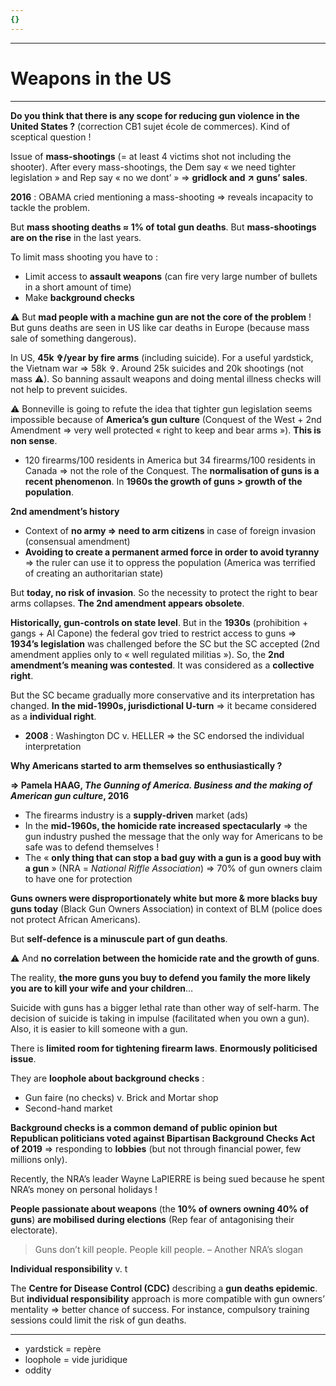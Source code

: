 ```yaml
---
{}
---
```

***
# Weapons in the US
***
**Do you think that there is any scope for reducing gun violence in the United States ?** (correction CB1 sujet école de commerces). Kind of sceptical question ! 

Issue of **mass-shootings** (= at least 4 victims shot not including the shooter). After every mass-shootings, the Dem say « we need tighter legislation » and Rep say « no we dont’ » ⇒ **gridlock and ↗ guns’ sales**. 

**2016** : OBAMA cried mentioning a mass-shooting ⇒ reveals incapacity to tackle the problem. 

But **mass shooting deaths ≈ 1% of total gun deaths**. But **mass-shootings are on the rise** in the last years. 

To limit mass shooting you have to : 
- Limit access to **assault weapons** (can fire very large number of bullets in a short amount of time)
- Make **background checks** 

⚠ But **mad people with a machine gun are not the core of the problem** ! But guns deaths are seen in US like car deaths in Europe (because mass sale of something dangerous). 

In US, **45k ✞/year by fire arms** (including suicide). For a useful yardstick, the Vietnam war ⇒ 58k ✞. Around 25k suicides and 20k shootings (not mass ⚠). So banning assault weapons and doing mental illness checks will not help to prevent suicides. 

⚠ Bonneville is going to refute the idea that tighter gun legislation seems impossible because of **America’s gun culture** (Conquest of the West + 2nd Amendment ⇒ very well protected « right to keep and bear arms »). **This is non sense**. 
- 120 firearms/100 residents in America but 34 firearms/100 residents in Canada ⇒ not the role of the Conquest. The **normalisation of guns is a recent phenomenon**. In **1960s the growth of guns  > growth of the population**. 

**2nd amendment’s history** 
- Context of **no army ⇒ need to arm citizens** in case of foreign invasion (consensual amendment)
- **Avoiding to create a permanent armed force in order to avoid tyranny** ⇒ the ruler can use it to oppress the population (America was terrified of creating an authoritarian state) 

But **today, no risk of invasion**. So the necessity to protect the right to bear arms collapses. **The 2nd amendment appears obsolete**. 

**Historically, gun-controls on state level**. But in the **1930s** (prohibition + gangs + Al Capone) the federal gov tried to restrict access to guns ⇒ **1934’s legislation** was challenged before the SC but the SC accepted (2nd amendment applies only to « well regulated militias »). So, the **2nd amendment’s meaning was contested**. It was considered as a **collective right**. 

But the SC became gradually more conservative and its interpretation has changed. **In the mid-1990s, jurisdictional U-turn** ⇒ it became considered as a **individual right**. 
- **2008** : Washington DC v. HELLER ⇒ the SC endorsed the individual interpretation 

**Why Americans started to arm themselves so enthusiastically ?** 

**⇒ Pamela HAAG, *The Gunning of America. Business and the making of American gun culture*, 2016**
- The firearms industry is a **supply-driven** market (ads)
- In the **mid-1960s, the homicide rate increased spectacularly** ⇒ the gun industry pushed the message that the only way for Americans to be safe was to defend themselves ! 
- The « **only thing that can stop a bad guy with a gun is a good buy with a gun** » (NRA = *National Riffle Association*) ⇒ 70% of gun owners claim to have one for protection 

**Guns owners were disproportionately white but more & more blacks buy guns today** (Black Gun Owners Association) in context of BLM (police does not protect African Americans).

But **self-defence is a minuscule part of gun deaths**. 

⚠ And **no correlation between the homicide rate and the growth of guns**. 

The reality, **the more guns you buy to defend you family the more likely you are to kill your wife and your children**… 

Suicide with guns has a bigger lethal rate than other way of self-harm. The decision of suicide is taking in impulse (facilitated when you own a gun). Also, it is easier to kill someone with a gun. 

There is **limited room for tightening firearm laws**. **Enormously politicised issue**. 

They are **loophole about background checks** : 
- Gun faire (no checks) v. Brick and Mortar shop
- Second-hand market 

**Background checks is a common demand of public opinion but Republican politicians voted against Bipartisan Background Checks Act of 2019** ⇒ responding to **lobbies** (but not through financial power, few millions only). 

Recently, the NRA’s leader Wayne LaPIERRE is being sued because he spent NRA’s money on personal holidays ! 

**People passionate about weapons** (the **10% of owners owning 40% of guns**) **are mobilised during elections** (Rep fear of antagonising their electorate). 

> Guns don’t kill people. People kill people. – Another NRA’s slogan 

**Individual responsibility** v. t

The **Centre for Disease Control (CDC)** describing a **gun deaths epidemic**. But **individual responsibility** approach is more compatible with gun owners’ mentality ⇒ better chance of success. For instance, compulsory training sessions could limit the risk of gun deaths. 






***
- yardstick = repère 
- loophole = vide juridique 
- oddity 